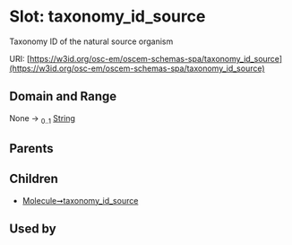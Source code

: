 
# Slot: taxonomy_id_source

Taxonomy ID of the natural source organism

URI: [https://w3id.org/osc-em/oscem-schemas-spa/taxonomy_id_source](https://w3id.org/osc-em/oscem-schemas-spa/taxonomy_id_source)


## Domain and Range

None &#8594;  <sub>0..1</sub> [String](types/String.md)

## Parents


## Children

 *  [Molecule➞taxonomy_id_source](Molecule_taxonomy_id_source.md)

## Used by


